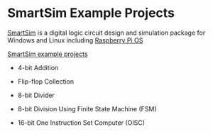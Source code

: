 # SmartSim Example Projects

[SmartSim](https://smartsim.org.uk/) is a digital logic circuit design and simulation package for Windows and Linux 
including [Raspberry Pi OS](https://www.raspberrypi.org/software/)

[SmartSim example projects](https://smartsim.org.uk/index.php?page=examples)

* 4-bit Addition

* Flip-flop Collection

* 8-bit Divider

* 8-bit Division Using Finite State Machine (FSM)

* 16-bit One Instruction Set Computer (OISC)
